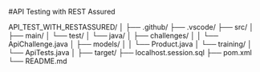  #API Testing with REST Assured

 API_TEST_WITH_RESTASSURED/
│
├── .github/
├── .vscode/
├── src/
│   ├── main/
│   └── test/
│       └── java/
│           ├── challenges/
│           │   └── ApiChallenge.java
│           ├── models/
│           │   └── Product.java
│           └── training/
│               └── ApiTests.java
│
├── target/
├── localhost.session.sql
├── pom.xml
└── README.md